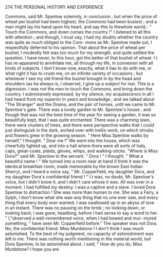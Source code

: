 274            THE PERSONAL HISTORY AND EXPERIENCE

 Commons, said Mr. Spenlow solemnly, in conclusion ; but when the price of
wheat per bushel had been highest, the Commons had been busiest ; and a
man might lay his hand upon his heart, and say this to thewhole world,-
 " Touch the Commons, and down comes the country !"
    I listened to all this with attention ; and though, I must say, I had
my doubts whether the country was quite as much obliged to the Com-
mons as Mr. Spenlow made out, I respectfully deferred to his opinion.
That about the price of wheat per bushel, I modestly felt was too much
for my strength, and quite settled the question. I have never, to this
hour, got the better of that bushel of wheat. I t has re-appeared to
 annihilate me, all through my life, in connexion with all kinds of subjects.
 I don't know now, exactly, what it has to do with me, or what right
 it has to crush me, on an infinite variety of occasions ; but whenever I
 see my old friend the bushel brought in by the head and shoulders (as he
always is, I observe), I give up a subject for lost.
    This is a digression. I was not the man to touch the Commons, and
bring down the country. I submissively expressed, by my silence, my
acquiescence in all I had heard from my superior in years and knowledge ;
and we talked about "The Stranger" and the Drama, and the pair of
horses, until we came to Mr. Spenlow's gate.
    There was a lovely garden to Mr. Spenlow's house ; and though that was
not the best time of the year for seeing a garden, it was so beautifully kept,
that I was quite enchanted. There was a charming lawn, there were
clusters of trees, and there were perspective walks that I could just
distinguish in the dark, arched over with trellis-work, on which shrubs
and flowers grew in the growing season. " Here Miss Spenlow walks by
herself," I thought. " Dear me !"
    We went into the house, which was cheerfully lighted up, and into a
hall where there were all sorts of hats, caps, great-coats, plaids, gloves,
whips, and walking-sticks. "Where is Miss Dora?" said Mr. Spenlow to
the servant. " Dora ! " I thought. " What a beautiful name ! "
    We turned into a room near at hand (I think it was the identical
breakfast-room, made memorable by the brown East Indian Sherry), and
I heard a voice say, " Mr. Copperfield, my daughter Dora, and my
daughter Dora's confidential friend ! " I t was, no doubt, Mr. Spenlow's
voice, but I didn't know it, and I didn't care whose it was. All was
over in a moment. I had fulfilled my destiny. I was a captive and a
slave. I loved Dora Spenlow to distraction !
    She was more than human to me. She was a Fairy, a Sylph, I don't
know what she was-any thing that no one ever saw, and every thing that
every body ever wanted. I was swallowed up in an abyss of love in an
instant. There was no pausing on the brink ; no looking down, or looking
back; I was gone, headlong, before I had sense to say a word to her.
    " I,"observed a well-remembered voice, when I had bowed and mur-
mured something, " have seen Mr. Copperfield before."
    The speaker was not Dora. No; the confidential friend. Miss
Murdstone !
    I don't think I was much astonished. To the best of my judgment, no
capacity of astonishment was left in me. There was nothing worth
mentioning in the material world, but Dora Spenlow, to be astonished
about. I said, " How do you do, Miss Murdstone? I hope you are
